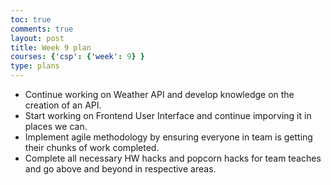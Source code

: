 ```yaml
---
toc: true
comments: true
layout: post
title: Week 9 plan
courses: {'csp': {'week': 9} }
type: plans
---
```


- Continue working on Weather API and develop knowledge on the creation of an API. 
- Start working on Frontend User Interface and continue imporving it in places we can. 
- Implement agile methodology by ensuring everyone in team is getting their chunks of work completed.
- Complete all necessary HW hacks and popcorn hacks for team teaches and go above and beyond in respective areas.
